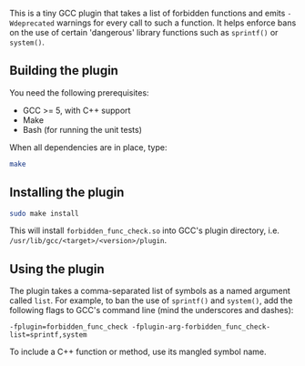 This is a tiny GCC plugin that takes a list of forbidden functions and emits
`-Wdeprecated` warnings for every call to such a function.
It helps enforce bans on the use of certain 'dangerous' library functions such
as `sprintf()` or `system()`.

## Building the plugin
You need the following prerequisites:

* GCC >= 5, with C++ support
* Make
* Bash (for running the unit tests)

When all dependencies are in place, type:

```sh
make
```

## Installing the plugin
```sh
sudo make install
```
This will install `forbidden_func_check.so` into GCC's plugin directory, i.e.
`/usr/lib/gcc/<target>/<version>/plugin`.

## Using the plugin
The plugin takes a comma-separated list of symbols as a named argument called
`list`.
For example, to ban the use of `sprintf()` and `system()`, add the following
flags to GCC's command line (mind the underscores and dashes):

```
-fplugin=forbidden_func_check -fplugin-arg-forbidden_func_check-list=sprintf,system
```
To include a C++ function or method, use its mangled symbol name.
